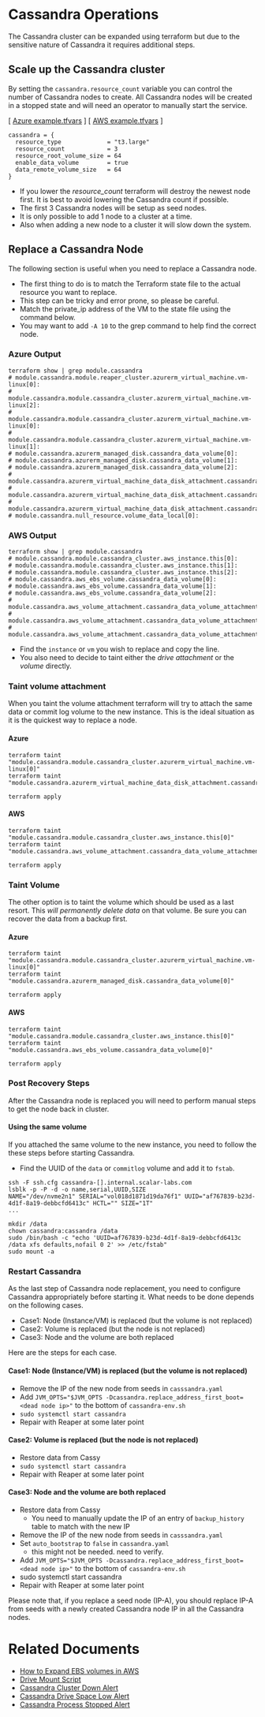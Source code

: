 # Cassandra Operations
The Cassandra cluster can be expanded using terraform but due to the sensitive nature of Cassandra it requires additional steps.

## Scale up the Cassandra cluster
By setting the `cassandra.resource_count` variable you can control the number of Cassandra nodes to create. All Cassandra nodes will be created in a stopped state and will need an operator to manually start the service.

[ [Azure example.tfvars](../examples/azure/cassandra/example.tfvars) ]
[ [AWS example.tfvars](../examples/aws/cassandra/example.tfvars) ]
```
cassandra = {
  resource_type             = "t3.large"
  resource_count            = 3
  resource_root_volume_size = 64
  enable_data_volume        = true
  data_remote_volume_size   = 64
}
```

* If you lower the *resource_count* terraform will destroy the newest node first. It is best to avoid lowering the Cassandra count if possible.
* The first 3 Cassandra nodes will be setup as seed nodes.
* It is only possible to add 1 node to a cluster at a time.
* Also when adding a new node to a cluster it will slow down the system.

## Replace a Cassandra Node
The following section is useful when you need to replace a Cassandra node.

* The first thing to do is to match the Terraform state file to the actual resource you want to replace.
* This step can be tricky and error prone, so please be careful.
* Match the private_ip address of the VM to the state file using the command below.
* You may want to add `-A 10` to the grep command to help find the correct node.

### Azure Output
```console
terraform show | grep module.cassandra
# module.cassandra.module.reaper_cluster.azurerm_virtual_machine.vm-linux[0]:
# module.cassandra.module.cassandra_cluster.azurerm_virtual_machine.vm-linux[2]:
# module.cassandra.module.cassandra_cluster.azurerm_virtual_machine.vm-linux[0]:
# module.cassandra.module.cassandra_cluster.azurerm_virtual_machine.vm-linux[1]:
# module.cassandra.azurerm_managed_disk.cassandra_data_volume[0]:
# module.cassandra.azurerm_managed_disk.cassandra_data_volume[1]:
# module.cassandra.azurerm_managed_disk.cassandra_data_volume[2]:
# module.cassandra.azurerm_virtual_machine_data_disk_attachment.cassandra_data_volume_attachment[0]:
# module.cassandra.azurerm_virtual_machine_data_disk_attachment.cassandra_data_volume_attachment[1]:
# module.cassandra.azurerm_virtual_machine_data_disk_attachment.cassandra_data_volume_attachment[2]:
# module.cassandra.null_resource.volume_data_local[0]:
```

### AWS Output
```console
terraform show | grep module.cassandra
# module.cassandra.module.cassandra_cluster.aws_instance.this[0]:
# module.cassandra.module.cassandra_cluster.aws_instance.this[1]:
# module.cassandra.module.cassandra_cluster.aws_instance.this[2]:
# module.cassandra.aws_ebs_volume.cassandra_data_volume[0]:
# module.cassandra.aws_ebs_volume.cassandra_data_volume[1]:
# module.cassandra.aws_ebs_volume.cassandra_data_volume[2]:
# module.cassandra.aws_volume_attachment.cassandra_data_volume_attachment[0]:
# module.cassandra.aws_volume_attachment.cassandra_data_volume_attachment[1]:
# module.cassandra.aws_volume_attachment.cassandra_data_volume_attachment[2]:
```

* Find the `instance` or `vm` you wish to replace and copy the line.
* You also need to decide to taint either the *drive attachment* or the *volume* directly.

### Taint volume attachment
When you taint the volume attachment terraform will try to attach the same data or commit log volume to the new instance. This is the ideal situation as it is the quickest way to replace a node.

#### Azure
```console
terraform taint "module.cassandra.module.cassandra_cluster.azurerm_virtual_machine.vm-linux[0]"
terraform taint "module.cassandra.azurerm_virtual_machine_data_disk_attachment.cassandra_data_volume_attachment[0]"

terraform apply
```
#### AWS
```console
terraform taint "module.cassandra.module.cassandra_cluster.aws_instance.this[0]"
terraform taint "module.cassandra.aws_volume_attachment.cassandra_data_volume_attachment[0]"

terraform apply
```

### Taint Volume
The other option is to taint the volume which should be used as a last resort. This *will permanently delete data* on that volume. Be sure you can recover the data from a backup first.

#### Azure
```console
terraform taint "module.cassandra.module.cassandra_cluster.azurerm_virtual_machine.vm-linux[0]"
terraform taint "module.cassandra.azurerm_managed_disk.cassandra_data_volume[0]"

terraform apply
```

#### AWS
```console
terraform taint "module.cassandra.module.cassandra_cluster.aws_instance.this[0]"
terraform taint "module.cassandra.aws_ebs_volume.cassandra_data_volume[0]"

terraform apply
```

### Post Recovery Steps
After the Cassandra node is replaced you will need to perform manual steps to get the node back in cluster.

#### Using the same volume
If you attached the same volume to the new instance, you need to follow the these steps before starting Cassandra.

* Find the UUID of the `data` or `commitlog` volume and add it to `fstab`.

```console
ssh -F ssh.cfg cassandra-[].internal.scalar-labs.com
lsblk -p -P -d -o name,serial,UUID,SIZE
NAME="/dev/nvme2n1" SERIAL="vol018d1871d19da76f1" UUID="af767839-b23d-4d1f-8a19-debbcfd6413c" HCTL="" SIZE="1T"
...

mkdir /data
chown cassandra:cassandra /data
sudo /bin/bash -c "echo 'UUID=af767839-b23d-4d1f-8a19-debbcfd6413c /data xfs defaults,nofail 0 2' >> /etc/fstab"
sudo mount -a
```

### Restart Cassandra
As the last step of Cassandra node replacement, you need to configure Cassandra appropriately before starting it. What needs to be done depends on the following cases.

* Case1: Node (Instance/VM) is replaced (but the volume is not replaced)
* Case2: Volume is replaced (but the node is not replaced)
* Case3: Node and the volume are both replaced

Here are the steps for each case.

#### Case1: Node (Instance/VM) is replaced (but the volume is not replaced)
* Remove the IP of the new node from seeds in `casssandra.yaml`
* Add `JVM_OPTS="$JVM_OPTS -Dcassandra.replace_address_first_boot=<dead node ip>"` to the bottom of `cassandra-env.sh`
* `sudo systemctl start cassandra`
* Repair with Reaper at some later point 

#### Case2: Volume is replaced (but the node is not replaced)
* Restore data from Cassy
* `sudo systemctl start cassandra`
* Repair with Reaper at some later point 

#### Case3: Node and the volume are both replaced
* Restore data from Cassy
  * You need to manually update the IP of an entry of `backup_history` table to match with the new IP
* Remove the IP of the new node from seeds in `casssandra.yaml`
* Set `auto_bootstrap` to `false` in `cassandra.yaml`
    * this might not be needed. need to verify.
* Add `JVM_OPTS="$JVM_OPTS -Dcassandra.replace_address_first_boot=<dead node ip>"` to the bottom of `cassandra-env.sh`
* sudo systemctl start cassandra
* Repair with Reaper at some later point 

Please note that, if you replace a seed node (IP-A), you should replace IP-A from seeds with a newly created Cassandra node IP in all the Cassandra nodes.

# Related Documents

* [How to Expand EBS volumes in AWS](./HowToExpandEBS.md)
* [Drive Mount Script](./DrivemountScript.md)
* [Cassandra Cluster Down Alert](./CassandraClusterDown.md)
* [Cassandra Drive Space Low Alert](./CassandraDriveSpaceLow.md)
* [Cassandra Process Stopped Alert](./CassandraProcessStopped.md)
